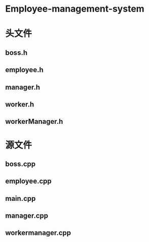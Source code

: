 # Employee-management-system
# 头文件
## boss.h
## employee.h
## manager.h
## worker.h
## workerManager.h
# 源文件
## boss.cpp
## employee.cpp
## main.cpp
## manager.cpp
## workermanager.cpp
